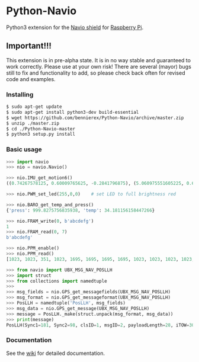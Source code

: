 Python-Navio
============

Python3 extension for the [Navio shield](http://www.emlid.com/) for [Raspberry Pi](http://www.raspberrypi.org/).

## Important!!! ##
This extension is in pre-alpha state. It is in no way stable and guaranteed to work correctly. Please use at your own risk!
There are several (mayor) bugs still to fix and functionality to add, so please check back often for revised code and examples.

### Installing ###
```bash
$ sudo apt-get update
$ sudo apt-get install python3-dev build-essential
$ wget https://github.com/bennierex/Python-Navio/archive/master.zip
$ unzip ./master.zip
$ cd ./Python-Navio-master
$ python3 setup.py install
```

### Basic usage ###
```python
>>> import navio
>>> nio = navio.Navio()

>>> nio.IMU_get_motion6()
((0.74267578125, 0.60009765625, -0.2841796875), (5.060975551605225, 0.6097561120986938, -1.8902438879013062))

>>> nio.PWM_set_led(255,0,0)    # set LED to full brightness red

>>> nio.BARO_get_temp_and_press()
{'press': 999.8275756835938, 'temp': 34.181156158447266}

>>> nio.FRAM_write(0, b'abcdefg')
1
>>> nio.FRAM_read(0, 7)
b'abcdefg'

>>> nio.PPM_enable()
>>> nio.PPM_read()
[1023, 1023, 351, 1023, 1695, 1695, 1695, 1695, 1023, 1023, 1023, 1023, 1023, 1023, 1023, 1023, 1, 1, 0, 0, 0, 0, 0, 0]

>>> from navio import UBX_MSG_NAV_POSLLH
>>> import struct
>>> from collections import namedtuple
>>>
>>> msg_fields = nio.GPS_get_messagefields(UBX_MSG_NAV_POSLLH)
>>> msg_format = nio.GPS_get_messageformat(UBX_MSG_NAV_POSLLH)
>>> PosLLH = namedtuple('PosLLH', msg_fields)
>>> msg_data = nio.GPS_get_message(UBX_MSG_NAV_POSLLH)
>>> message = PosLLH._make(struct.unpack(msg_format, msg_data))
>>> print(message)
PosLLH(Sync1=181, Sync2=98, clsID=1, msgID=2, payloadLength=28, iTOW=309742000, lon=0, lat=0, height=0, hMSL=-17000, hAcc=4294967295, vAcc=3750030848, CK_A=64, CK_B=26)
```

### Documentation
See the [wiki](https://github.com/bennierex/Python-Navio/wiki) for detailed documentation.

